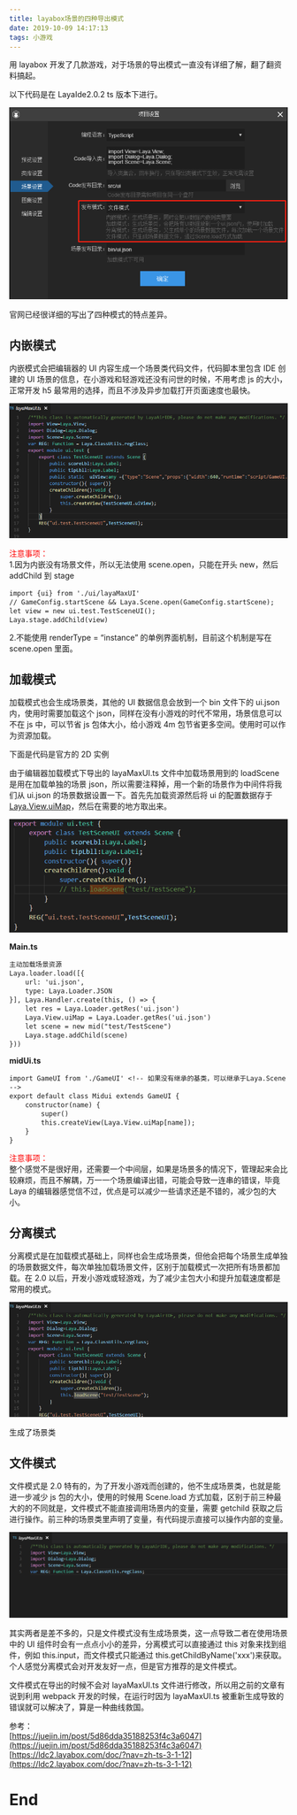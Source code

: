 ```yaml
---
title: layabox场景的四种导出模式
date: 2019-10-09 14:17:13
tags: 小游戏
---
```


用 layabox 开发了几款游戏，对于场景的导出模式一直没有详细了解，翻了翻资料搞起。

以下代码是在 LayaIde2.0.2 ts 版本下进行。

![](/images/layamode/layamode-1.png)

官网已经很详细的写出了四种模式的特点差异。

## **内嵌模式**

内嵌模式会把编辑器的 UI 内容生成一个场景类代码文件，代码脚本里包含 IDE 创建的 UI 场景的信息，在小游戏和轻游戏还没有问世的时候，不用考虑 js 的大小，正常开发 h5 最常用的选择，而且不涉及异步加载打开页面速度也最快。

![](/images/layamode/layamode-2.png)

<font color=red>注意事项：</font><br>1.因为内嵌没有场景文件，所以无法使用 scene.open，只能在开头 new，然后 addChild 到 stage

```base
import {ui} from './ui/layaMaxUI'
// GameConfig.startScene && Laya.Scene.open(GameConfig.startScene);
let view = new ui.test.TestSceneUI();
Laya.stage.addChild(view)
```

2.不能使用 renderType = “instance” 的单例界面机制，目前这个机制是写在 scene.open 里面。

## **加载模式**

加载模式也会生成场景类，其他的 UI 数据信息会放到一个 bin 文件下的 ui.json 内，使用时需要加载这个 json，同样在没有小游戏的时代不常用，场景信息可以不在 js 中，可以节省 js 包体大小，给小游戏 4m 包节省更多空间。使用时可以作为资源加载。

下面是代码是官方的 2D 实例

由于编辑器加载模式下导出的 layaMaxUI.ts 文件中加载场景用到的 loadScene 是用在加载单独的场景 json，所以需要注释掉，用一个新的场景作为中间件将我们从 ui.json 的场景数据设置一下。首先先加载资源然后将 ui 的配置数据存于[Laya.View.uiMap](http://layaair.ldc.layabox.com/api/laya/ui/View.html#uiMap)，然后在需要的地方取出来。

![](/images/layamode/layamode-4.png)

**Main.ts**

```base
主动加载场景资源
Laya.loader.load([{
    url: 'ui.json',
	type: Laya.Loader.JSON
}], Laya.Handler.create(this, () => {
	let res = Laya.Loader.getRes('ui.json')
	Laya.View.uiMap = Laya.Loader.getRes('ui.json')
	let scene = new mid("test/TestScene")
	Laya.stage.addChild(scene)
}))
```

**midUi.ts**

```base
import GameUI from './GameUI' <!-- 如果没有继承的基类，可以继承于Laya.Scene -->
export default class Midui extends GameUI {
    constructor(name) {
        super()
        this.createView(Laya.View.uiMap[name]);
    }
}
```

<font color=red>注意事项：</font><br>整个感觉不是很好用，还需要一个中间层，如果是场景多的情况下，管理起来会比较麻烦，而且不解耦，万一一个场景编译出错，可能会导致一连串的错误，毕竟 Laya 的编辑器感觉信不过，优点是可以减少一些请求还是不错的，减少包的大小。

## **分离模式**

分离模式是在加载模式基础上，同样也会生成场景类，但他会把每个场景生成单独的场景数据文件，每次单独加载场景文件，区别于加载模式一次把所有场景都加载。在 2.0 以后，开发小游戏或轻游戏，为了减少主包大小和提升加载速度都是常用的模式。

![](/images/layamode/layamode-5.png)

生成了场景类

## **文件模式**

文件模式是 2.0 特有的，为了开发小游戏而创建的，他不生成场景类，也就是能进一步减少 js 包的大小，使用的时候用 Scene.load 方式加载，区别于前三种最大的的不同就是，文件模式不能直接调用场景内的变量，需要 getchild 获取之后进行操作。前三种的场景类里声明了变量，有代码提示直接可以操作内部的变量。

![](/images/layamode/layamode-6.png)

其实两者是差不多的，只是文件模式没有生成场景类，这一点导致二者在使用场景中的 UI 组件时会有一点点小小的差异，分离模式可以直接通过 this 对象来找到组件，例如 this.input，而文件模式只能通过 this.getChildByName('xxx')来获取。个人感觉分离模式会对开发友好一点，但是官方推荐的是文件模式。

文件模式在导出的时候不会对 layaMaxUI.ts 文件进行修改，所以用之前的文章有说到利用 webpack 开发的时候，在运行时因为 layaMaxUI.ts 被重新生成导致的错误就可以解决了，算是一种曲线救国。

参考： <br> [https://juejin.im/post/5d86dda35188253f4c3a6047](https://juejin.im/post/5d86dda35188253f4c3a6047) <br> [https://ldc2.layabox.com/doc/?nav=zh-ts-3-1-12](https://ldc2.layabox.com/doc/?nav=zh-ts-3-1-12) <br>

# End
